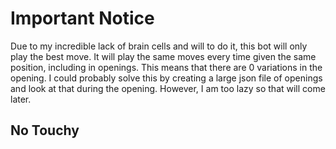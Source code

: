 # Important Notice
Due to my incredible lack of brain cells and will to do it, this bot will only play the best move. It will play the same moves every time given the same position, including in openings. This means that there are 0 variations in the opening. I could probably solve this by creating a large json file of openings and look at that during the opening. However, I am too lazy so that will come later. 

## No Touchy